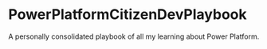 # PowerPlatformCitizenDevPlaybook
A personally consolidated playbook of all my learning about Power Platform.
